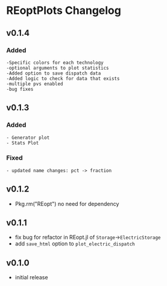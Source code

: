 # REoptPlots Changelog

## v0.1.4
### Added
    -Specific colors for each technology
    -optional arguments to plot statistics
    -Added option to save dispatch data
    -Added logic to check for data that exists
    -multiple pvs enabled
    -bug fixes
## v0.1.3
### Added
    - Generator plot
    - Stats Plot
### Fixed
    - updated name changes: pct -> fraction

## v0.1.2
- Pkg.rm("REopt") no need for dependency

## v0.1.1
- fix bug for refactor in REopt.jl of `Storage`->`ElectricStorage`
- add `save_html` option to `plot_electric_dispatch`

## v0.1.0
- initial release
